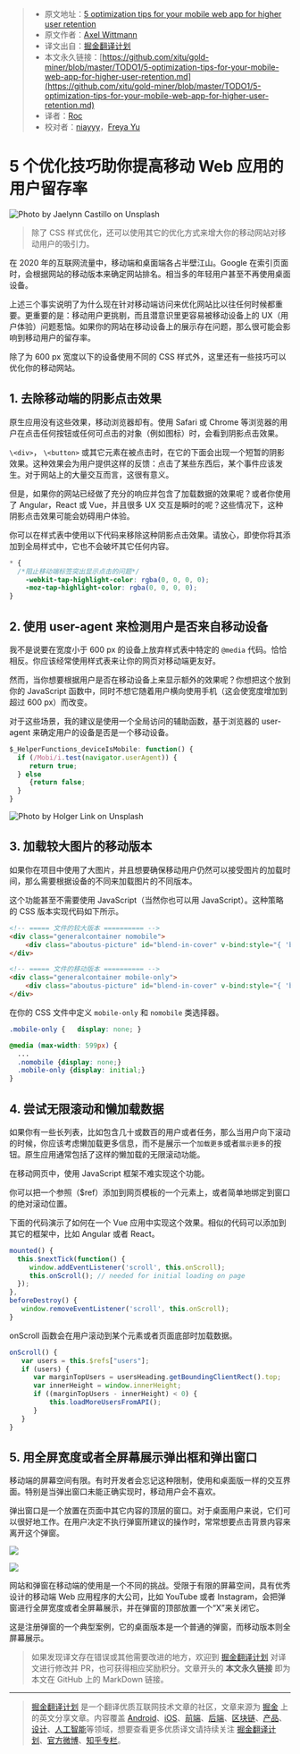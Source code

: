 > * 原文地址：[5 optimization tips for your mobile web app for higher user retention](https://levelup.gitconnected.com/5-optimization-tips-for-your-mobile-web-app-for-higher-user-retention-3d6d158aadb7)
> * 原文作者：[Axel Wittmann](https://medium.com/@axelcwittmann)
> * 译文出自：[掘金翻译计划](https://github.com/xitu/gold-miner)
> * 本文永久链接：[https://github.com/xitu/gold-miner/blob/master/TODO1/5-optimization-tips-for-your-mobile-web-app-for-higher-user-retention.md](https://github.com/xitu/gold-miner/blob/master/TODO1/5-optimization-tips-for-your-mobile-web-app-for-higher-user-retention.md)
> * 译者：[Roc](https://github.com/QinRoc)
> * 校对者：[niayyy](https://github.com/niayyy-S)，[Freya Yu](https://github.com/ZiXYu)

# 5 个优化技巧助你提高移动 Web 应用的用户留存率

![Photo by [Jaelynn Castillo](https://unsplash.com/@jaelynnalexis?utm_source=medium&utm_medium=referral) on [Unsplash](https://unsplash.com?utm_source=medium&utm_medium=referral)](https://cdn-images-1.medium.com/max/9310/0*Cj9Dw7l2u-wSTCqK)

> 除了 CSS 样式优化，还可以使用其它的优化方式来增大你的移动网站对移动用户的吸引力。

在 2020 年的互联网流量中，移动端和桌面端各占半壁江山。Google 在索引页面时，会根据网站的移动版本来确定网站排名。相当多的年轻用户甚至不再使用桌面设备。

上述三个事实说明了为什么现在针对移动端访问来优化网站比以往任何时候都重要。更重要的是：移动用户更挑剔，而且潜意识里更容易被移动设备上的 UX（用户体验）问题惹恼。如果你的网站在移动设备上的展示存在问题，那么很可能会影响到移动用户的留存率。

除了为 600 px 宽度以下的设备使用不同的 CSS 样式外，这里还有一些技巧可以优化你的移动网站。

## 1. 去除移动端的阴影点击效果

原生应用没有这些效果，移动浏览器却有。使用 Safari 或 Chrome 等浏览器的用户在点击任何按钮或任何可点击的对象（例如图标）时，会看到阴影点击效果。

`\<div>`， `\<button>` 或其它元素在被点击时，在它的下面会出现一个短暂的阴影效果。这种效果会为用户提供这样的反馈：点击了某些东西后，某个事件应该发生。对于网站上的大量交互而言，这很有意义。

但是，如果你的网站已经做了充分的响应并包含了加载数据的效果呢？或者你使用了 Angular，React 或 Vue，并且很多 UX 交互是瞬时的呢？这些情况下，这种阴影点击效果可能会妨碍用户体验。

你可以在样式表中使用以下代码来移除这种阴影点击效果。请放心，即使你将其添加到全局样式中，它也不会破坏其它任何内容。

```css
* {
  /*阻止移动端标签突出显示点击的问题*/
    -webkit-tap-highlight-color: rgba(0, 0, 0, 0);
    -moz-tap-highlight-color: rgba(0, 0, 0, 0);
}
```

## 2. 使用 user-agent 来检测用户是否来自移动设备

我不是说要在宽度小于 600 px 的设备上放弃样式表中特定的 `@media` 代码。恰恰相反。你应该经常使用样式表来让你的网页对移动端更友好。

然而，当你想要根据用户是否在移动设备上来显示额外的效果呢？你想把这个放到你的 JavaScript 函数中，同时不想它随着用户横向使用手机（这会使宽度增加到超过 600 px）而改变。

对于这些场景，我的建议是使用一个全局访问的辅助函数，基于浏览器的 user-agent 来确定用户的设备是否是一个移动设备。

```js
$_HelperFunctions_deviceIsMobile: function() {
  if (/Mobi/i.test(navigator.userAgent)) {
     return true;
  } else
     {return false;
  }
}
```

![Photo by [Holger Link](https://unsplash.com/@photoholgic?utm_source=medium&utm_medium=referral) on [Unsplash](https://unsplash.com?utm_source=medium&utm_medium=referral)](https://cdn-images-1.medium.com/max/6716/0*qYl5LnaPjGjQqXfp)

## 3. 加载较大图片的移动版本

如果你在项目中使用了大图片，并且想要确保移动用户仍然可以接受图片的加载时间，那么需要根据设备的不同来加载图片的不同版本。

这个功能甚至不需要使用 JavaScript（当然你也可以用 JavaScript）。这种策略的 CSS 版本实现代码如下所示。

```html
<!-- ===== 文件的较大版本 ========== -->
<div class="generalcontainer nomobile">
    <div class="aboutus-picture" id="blend-in-cover" v-bind:style="{ 'background-image': 'url(' + image1 + ')' }"></div>
</div>

<!-- ===== 文件的移动版本 ========== -->
<div class="generalcontainer mobile-only">
    <div class="aboutus-picture" id="blend-in-cover" v-bind:style="{ 'background-image': 'url(' + image1-mobile + ')' }"></div>
</div>
```

在你的 CSS 文件中定义 `mobile-only` 和 `nomobile` 类选择器。

```css
.mobile-only {   display: none; }

@media (max-width: 599px) {
  ...
  .nomobile {display: none;}
  .mobile-only {display: initial;}
}
```

## 4. 尝试无限滚动和懒加载数据

如果你有一些长列表，比如包含几十或数百的用户或者任务，那么当用户向下滚动的时候，你应该考虑懒加载更多信息，而不是展示一个`加载更多`或者`展示更多`的按钮。原生应用通常包括了这样的懒加载的无限滚动功能。

在移动网页中，使用 JavaScript 框架不难实现这个功能。

你可以把一个参照（$ref）添加到网页模板的一个元素上，或者简单地绑定到窗口的绝对滚动位置。

下面的代码演示了如何在一个 Vue 应用中实现这个效果。相似的代码可以添加到其它的框架中，比如 Angular 或者 React。

```js
mounted() {
  this.$nextTick(function() {
     window.addEventListener('scroll', this.onScroll);
     this.onScroll(); // needed for initial loading on page
  });
},
beforeDestroy() {
   window.removeEventListener('scroll', this.onScroll);
}
```

onScroll 函数会在用户滚动到某个元素或者页面底部时加载数据。

```js
onScroll() {
   var users = this.$refs["users"];
   if (users) {
      var marginTopUsers = usersHeading.getBoundingClientRect().top;
      var innerHeight = window.innerHeight;
      if ((marginTopUsers - innerHeight) < 0) {
          this.loadMoreUsersFromAPI();
      }
   }
}
```

## 5. 用全屏宽度或者全屏幕展示弹出框和弹出窗口

移动端的屏幕空间有限。有时开发者会忘记这种限制，使用和桌面版一样的交互界面。特别是当弹出窗口未能正确实现时，移动用户会不喜欢。

弹出窗口是一个放置在页面中其它内容的顶层的窗口。对于桌面用户来说，它们可以很好地工作。在用户决定不执行弹窗所建议的操作时，常常想要点击背景内容来离开这个弹窗。

![](https://cdn-images-1.medium.com/max/4816/1*J7cegVnnZMO7zl6uv357tA.png)

![](https://cdn-images-1.medium.com/max/3912/1*6tVjltC9faX0gnRT25xKaQ.png)

网站和弹窗在移动端的使用是一个不同的挑战。受限于有限的屏幕空间，具有优秀设计的移动端 Web 应用程序的大公司，比如 YouTube 或者 Instagram，会把弹窗进行全屏宽度或者全屏幕展示，并在弹窗的顶部放置一个“X”来关闭它。

这是注册弹窗的一个典型案例，它的桌面版本是一个普通的弹窗，而移动版本则全屏幕展示。

> 如果发现译文存在错误或其他需要改进的地方，欢迎到 [掘金翻译计划](https://github.com/xitu/gold-miner) 对译文进行修改并 PR，也可获得相应奖励积分。文章开头的 **本文永久链接** 即为本文在 GitHub 上的 MarkDown 链接。

---

> [掘金翻译计划](https://github.com/xitu/gold-miner) 是一个翻译优质互联网技术文章的社区，文章来源为 [掘金](https://juejin.im) 上的英文分享文章。内容覆盖 [Android](https://github.com/xitu/gold-miner#android)、[iOS](https://github.com/xitu/gold-miner#ios)、[前端](https://github.com/xitu/gold-miner#前端)、[后端](https://github.com/xitu/gold-miner#后端)、[区块链](https://github.com/xitu/gold-miner#区块链)、[产品](https://github.com/xitu/gold-miner#产品)、[设计](https://github.com/xitu/gold-miner#设计)、[人工智能](https://github.com/xitu/gold-miner#人工智能)等领域，想要查看更多优质译文请持续关注 [掘金翻译计划](https://github.com/xitu/gold-miner)、[官方微博](http://weibo.com/juejinfanyi)、[知乎专栏](https://zhuanlan.zhihu.com/juejinfanyi)。

